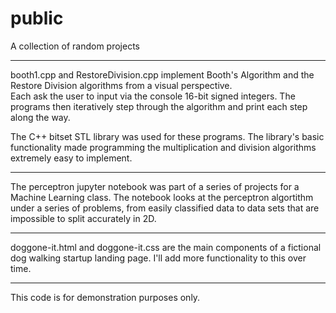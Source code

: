 # public
A collection of random projects

________

booth1.cpp and RestoreDivision.cpp implement Booth's Algorithm and the Restore Division algorithms from a visual perspective.  
Each ask the user to input via the console 16-bit signed integers. The programs then iteratively step through the algorithm 
and print each step along the way. 

The C++ bitset STL library was used for these programs.  The library's basic functionality made programming the multiplication 
and division algorithms extremely easy to implement.  

________

The perceptron jupyter notebook was part of a series of projects for a Machine Learning class. The notebook looks at the 
perceptron algortithm under a series of problems, from easily classified data to data sets that are impossible to split 
accurately in 2D.

________

doggone-it.html and doggone-it.css are the main components of a fictional dog walking startup landing page. I'll add more 
functionality to this over time.

________

This code is for demonstration purposes only.


